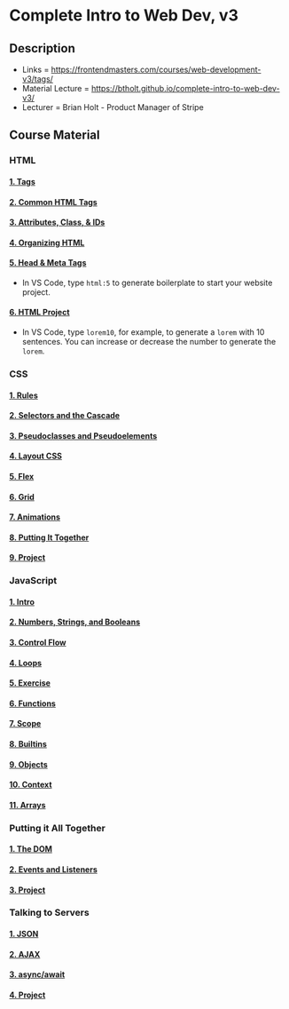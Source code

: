 # Complete Intro to Web Dev, v3

## Description

- Links = https://frontendmasters.com/courses/web-development-v3/tags/
- Material Lecture = https://btholt.github.io/complete-intro-to-web-dev-v3/
- Lecturer = Brian Holt - Product Manager of Stripe

## Course Material

### HTML

#### [1. Tags](https://btholt.github.io/complete-intro-to-web-dev-v3/lessons/html/tags)

#### [2. Common HTML Tags](https://btholt.github.io/complete-intro-to-web-dev-v3/lessons/html/types-of-tags)

#### [3. Attributes, Class, & IDs](https://btholt.github.io/complete-intro-to-web-dev-v3/lessons/html/attributes)

#### [4. Organizing HTML](https://btholt.github.io/complete-intro-to-web-dev-v3/lessons/html/organizing-html)

#### [5. Head & Meta Tags](https://btholt.github.io/complete-intro-to-web-dev-v3/lessons/html/head-and-meta-tags)

- In VS Code, type `html:5` to generate boilerplate to start your website project.

#### [6. HTML Project](https://btholt.github.io/complete-intro-to-web-dev-v3/lessons/html/html-project)

- In VS Code, type `lorem10`, for example, to generate a `lorem` with 10 sentences. You can increase or decrease the number to generate the `lorem`.

### CSS

#### [1. Rules](https://btholt.github.io/complete-intro-to-web-dev-v3/lessons/css/rules)

#### [2. Selectors and the Cascade](https://btholt.github.io/complete-intro-to-web-dev-v3/lessons/css/selectors-and-the-cascade)

#### [3. Pseudoclasses and Pseudoelements](https://btholt.github.io/complete-intro-to-web-dev-v3/lessons/css/pseudoclasses-and-pseudoelements)

#### [4. Layout CSS](https://btholt.github.io/complete-intro-to-web-dev-v3/lessons/css/layout-css)

#### [5. Flex](https://btholt.github.io/complete-intro-to-web-dev-v3/lessons/css/flex)

#### [6. Grid](https://btholt.github.io/complete-intro-to-web-dev-v3/lessons/css/grid)

#### [7. Animations](https://btholt.github.io/complete-intro-to-web-dev-v3/lessons/css/animations)

#### [8. Putting It Together](https://btholt.github.io/complete-intro-to-web-dev-v3/lessons/css/putting-it-together)

#### [9. Project](https://btholt.github.io/complete-intro-to-web-dev-v3/lessons/css/project)

### JavaScript

#### [1. Intro](https://btholt.github.io/complete-intro-to-web-dev-v3/lessons/javascript/intro)

#### [2. Numbers, Strings, and Booleans](https://btholt.github.io/complete-intro-to-web-dev-v3/lessons/javascript/numbers-strings-and-booleans)

#### [3. Control Flow](https://btholt.github.io/complete-intro-to-web-dev-v3/lessons/javascript/control-flow)

#### [4. Loops](https://btholt.github.io/complete-intro-to-web-dev-v3/lessons/javascript/loops)

#### [5. Exercise](https://btholt.github.io/complete-intro-to-web-dev-v3/lessons/javascript/exercise)

#### [6. Functions](https://btholt.github.io/complete-intro-to-web-dev-v3/lessons/javascript/functions)

#### [7. Scope](https://btholt.github.io/complete-intro-to-web-dev-v3/lessons/javascript/scope)

#### [8. Builtins](https://btholt.github.io/complete-intro-to-web-dev-v3/lessons/javascript/builtins)

#### [9. Objects](https://btholt.github.io/complete-intro-to-web-dev-v3/lessons/javascript/objects)

#### [10. Context](https://btholt.github.io/complete-intro-to-web-dev-v3/lessons/javascript/context)

#### [11. Arrays](https://btholt.github.io/complete-intro-to-web-dev-v3/lessons/javascript/arrays)

### Putting it All Together

#### [1. The DOM](https://btholt.github.io/complete-intro-to-web-dev-v3/lessons/putting-it-all-together/the-dom)

#### [2. Events and Listeners](https://btholt.github.io/complete-intro-to-web-dev-v3/lessons/putting-it-all-together/events-and-listeners)

#### [3. Project](https://btholt.github.io/complete-intro-to-web-dev-v3/lessons/putting-it-all-together/project)

### Talking to Servers

#### [1. JSON](https://btholt.github.io/complete-intro-to-web-dev-v3/lessons/talking-to-servers/json)

#### [2. AJAX](https://btholt.github.io/complete-intro-to-web-dev-v3/lessons/talking-to-servers/ajax)

#### [3. async/await](https://btholt.github.io/complete-intro-to-web-dev-v3/lessons/talking-to-servers/async-await)

#### [4. Project](https://btholt.github.io/complete-intro-to-web-dev-v3/lessons/talking-to-servers/project)
